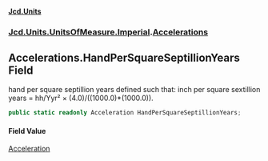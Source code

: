 #### [Jcd.Units](index 'index')
### [Jcd.Units.UnitsOfMeasure.Imperial](Jcd.Units.UnitsOfMeasure.Imperial 'Jcd.Units.UnitsOfMeasure.Imperial').[Accelerations](Accelerations 'Jcd.Units.UnitsOfMeasure.Imperial.Accelerations')

## Accelerations.HandPerSquareSeptillionYears Field

hand per square septillion years defined such that: inch per square sextillion years = hh/Yyr² ×
(4.0)/((1000.0)*(1000.0)).

```csharp
public static readonly Acceleration HandPerSquareSeptillionYears;
```

#### Field Value
[Acceleration](Acceleration 'Jcd.Units.UnitTypes.Acceleration')